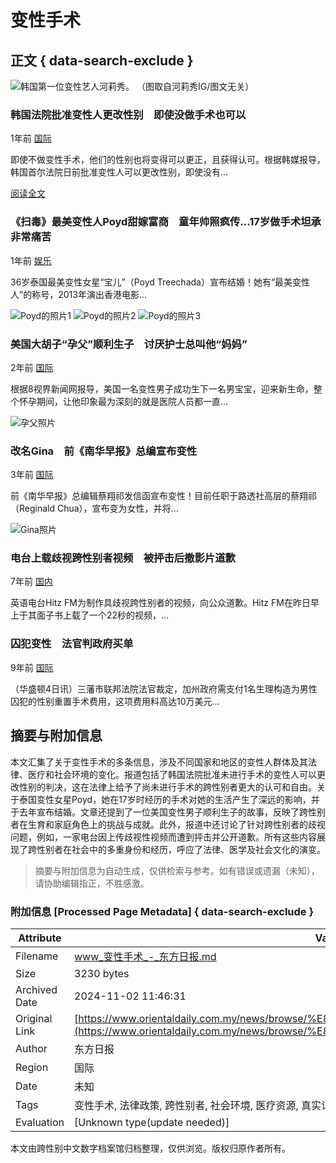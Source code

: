 # 变性手术

## 正文 { data-search-exclude }


![韩国第一位变性艺人河莉秀。 （图取自河莉秀IG/图文无关）](https://www.orientaldaily.com.my/storage/resize_cache/images/uploads/news-cover/2023/MAR_2023/20230321/helixx.jpg/cd64bfd72d1507270999dadbfe60ab1f.jpg)

### 韩国法院批准变性人更改性别　即使没做手术也可以

1年前 [国际](https://www.orientaldaily.com.my/news/international "国际新闻")

即使不做变性手术，他们的性别也将变得可以更正，且获得认可。根据韩媒报导，韩国首尔法院日前批准变性人可以更改性别，即使没有...

[阅读全文](https://www.orientaldaily.com.my/news/entertainment/2023/02/05/544607 "《扫毒》最美变性人Poyd甜嫁富商　童年帅照疯传...17岁做手术坦承非常痛苦")

### 《扫毒》最美变性人Poyd甜嫁富商　童年帅照疯传...17岁做手术坦承非常痛苦

1年前 [娱乐](https://www.orientaldaily.com.my/news/entertainment "娱乐新闻")

36岁泰国最美变性女星“宝儿”（Poyd Treechada）宣布结婚！她有“最美变性人”的称号，2013年演出香港电影...

![Poyd的照片1](https://www.orientaldaily.com.my/storage/resize_cache/images/uploads/news-cover/2023/FEB_2023/20230205/p2.jpg/cb27379e6cdfaa7c56d43cc7fb30dbe4.jpg)
![Poyd的照片2](https://www.orientaldaily.com.my/storage/resize_cache/images/uploads/news-cover/2023/FEB_2023/20230205/p4.jpg/06beb38df6324ed21f95201a954ae6df.jpg)
![Poyd的照片3](https://www.orientaldaily.com.my/storage/resize_cache/images/uploads/news-cover/2023/FEB_2023/20230205/p7.jpg/adee6e799050b0078c4b822e0b730d41.jpg)

### 美国大胡子“孕父”顺利生子　讨厌护士总叫他“妈妈”

2年前 [国际](https://www.orientaldaily.com.my/news/international "国际新闻")

根据8视界新闻网报导，美国一名变性男子成功生下一名男宝宝，迎来新生命，整个怀孕期间，让他印象最为深刻的就是医院人员都一直...

![孕父照片](https://www.orientaldaily.com.my/storage/resize_cache/images/uploads/news-cover/2021/DEC_2021/20211224/3149aed0-156b-40c.jpg/1f19e4d264a20862fdfcbe5c6c797e43.jpg)

### 改名Gina　前《南华早报》总编宣布变性

3年前 [国际](https://www.orientaldaily.com.my/news/international "国际新闻")

前《南华早报》总编辑蔡翔祁发信函宣布变性！目前任职于路透社高层的蔡翔祁（Reginald Chua），宣布变为女性，并将...

![Gina照片](https://www.orientaldaily.com.my/storage/resize_cache/images/uploads/news-cover/2020/DEC_2020/20201220/cats67.jpg/dd1cfc66cb27355d77cc1ad537c2e639.jpg)

### 电台上载歧视跨性别者视频　被抨击后撤影片道歉

7年前 [国内](https://www.orientaldaily.com.my/news/nation "国内新闻")

英语电台Hitz FM为制作具歧视跨性别者的视频，向公众道歉。Hitz FM在昨日早上于其面子书上载了一个22秒的视频，...

### 囚犯变性　法官判政府买单

9年前 [国际](https://www.orientaldaily.com.my/news/international "国际新闻")

（华盛顿4日讯）三藩市联邦法院法官裁定，加州政府需支付1名生理构造为男性囚犯的性别重置手术费用，这项费用料高达10万美元...

## 摘要与附加信息

<!-- tcd_abstract -->
本文汇集了关于变性手术的多条信息，涉及不同国家和地区的变性人群体及其法律、医疗和社会环境的变化。报道包括了韩国法院批准未进行手术的变性人可以更改性别的判决，这在法律上给予了尚未进行手术的跨性别者更大的认可和自由。关于泰国变性女星Poyd，她在17岁时经历的手术对她的生活产生了深远的影响，并于去年宣布结婚。文章还提到了一位美国变性男子顺利生子的故事，反映了跨性别者在生育和家庭角色上的挑战与成就。此外，报道中还讨论了针对跨性别者的歧视问题，例如，一家电台因上传歧视性视频而遭到抨击并公开道歉。所有这些内容展现了跨性别者在社会中的多重身份和经历，呼应了法律、医学及社会文化的演变。
<!-- tcd_abstract_end -->

> 摘要与附加信息为自动生成，仅供检索与参考。如有错误或遗漏（未知），请协助编辑指正，不胜感激。

### 附加信息 [Processed Page Metadata] { data-search-exclude }

| Attribute       | Value                                  |
|-----------------|----------------------------------------|
| Filename        | www_变性手术_-_东方日报.md                             |
| Size            | 3230 bytes                           |
| Archived Date   | 2024-11-02 11:46:31                             |
| Original Link   | [https://www.orientaldaily.com.my/news/browse/%E8%AE%8A%E6%80%A7%E6%89%8B%E8%A1%93](https://www.orientaldaily.com.my/news/browse/%E8%AE%8A%E6%80%A7%E6%89%8B%E8%A1%93)                       |
| Author          | 东方日报                               |
| Region          | 国际                               |
| Date            | 未知                                 |
| Tags            | 变性手术, 法律政策, 跨性别者, 社会环境, 医疗资源, 真实记录, 变性人生活, 跨性别者权益                                 |
| Evaluation            | [Unknown type(update needed)]                                 |
<!-- tcd_table_end -->

本文由跨性别中文数字档案馆归档整理，仅供浏览。版权归原作者所有。
